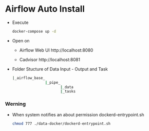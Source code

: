# Airflow Auto Install
- Execute
  ```bash
  docker-compose up -d
  ```
- Open on 
  - Airflow Web UI http://localhost:8080

  - Cadvisor http://localhost:8081

- Folder Stucture of Data Input - Output and Task
  ```ruby
  |_airflow_base_
                 |_pipe_
                        |_data
                        |_tasks
  ```

### Werning
- When system notifies an about permission dockerd-entrypoint.sh
  ```bash
  chmod 777 ./data-docker/dockerd-entrypoint.sh
  ```